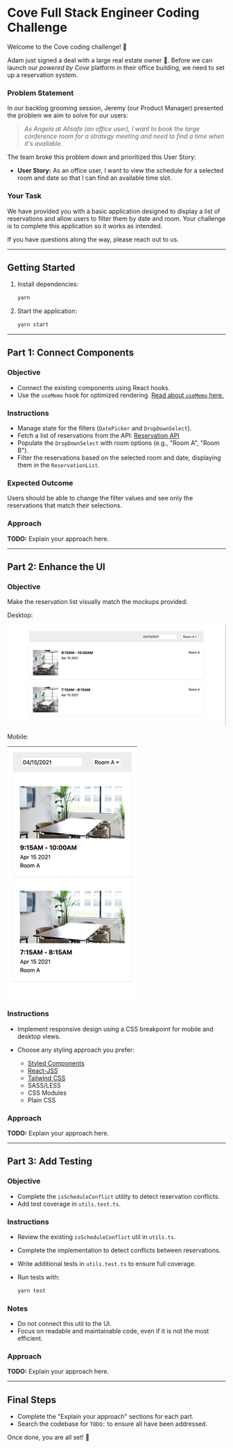 # Cove Full Stack Engineer Coding Challenge

Welcome to the Cove coding challenge! 👋

Adam just signed a deal with a large real estate owner 🎉. Before we can launch our *powered by Cove* platform in their office building, we need to set up a reservation system.

### Problem Statement

In our backlog grooming session, Jeremy (our Product Manager) presented the problem we aim to solve for our users:

> *As Angela at Allsafe (an office user), I want to book the large conference room for a strategy meeting and need to find a time when it's available.*

The team broke this problem down and prioritized this User Story:

* **User Story:** As an office user, I want to view the schedule for a selected room and date so that I can find an available time slot.

### Your Task

We have provided you with a basic application designed to display a list of reservations and allow users to filter them by date and room. Your challenge is to complete this application so it works as intended.

If you have questions along the way, please reach out to us.

---

## Getting Started

1. Install dependencies:

   ```bash
   yarn
   ```
2. Start the application:

   ```bash
   yarn start
   ```

---

## Part 1: Connect Components

### Objective

* Connect the existing components using React hooks.
* Use the `useMemo` hook for optimized rendering. [Read about `useMemo` here.](https://react.dev/reference/react/useMemo)

### Instructions

* Manage state for the filters (`DatePicker` and `DropDownSelect`).
* Fetch a list of reservations from the API: [Reservation API](https://cove-coding-challenge-api.herokuapp.com/reservations)
* Populate the `DropDownSelect` with room options (e.g., "Room A", "Room B").
* Filter the reservations based on the selected room and date, displaying them in the `ReservationList`.

### Expected Outcome

Users should be able to change the filter values and see only the reservations that match their selections.

### Approach

**TODO:** Explain your approach here.

---

## Part 2: Enhance the UI

### Objective

Make the reservation list visually match the mockups provided:


Desktop:

<img src="public/imgs/mock-up-desktop.png" alt="desktop" />

Mobile:

<img src="public/imgs/mock-up-mobile.png" alt="mobile" width="300"/>

### Instructions

* Implement responsive design using a CSS breakpoint for mobile and desktop views.
* Choose any styling approach you prefer:

  * [Styled Components](https://styled-components.com/)
  * [React-JSS](https://cssinjs.org/react-jss/?v=v10.6.0)
  * [Tailwind CSS](https://tailwindcss.com/)
  * SASS/LESS
  * CSS Modules
  * Plain CSS

### Approach

**TODO:** Explain your approach here.

---

## Part 3: Add Testing

### Objective

* Complete the `isScheduleConflict` utility to detect reservation conflicts.
* Add test coverage in `utils.test.ts`.

### Instructions

* Review the existing `isScheduleConflict` util in `utils.ts`.
* Complete the implementation to detect conflicts between reservations.
* Write additional tests in `utils.test.ts` to ensure full coverage.
* Run tests with:

  ```bash
  yarn test
  ```

### Notes

* Do not connect this util to the UI.
* Focus on readable and maintainable code, even if it is not the most efficient.

### Approach

**TODO:** Explain your approach here.

---

## Final Steps

* Complete the "Explain your approach" sections for each part.
* Search the codebase for `TODO:` to ensure all have been addressed.

Once done, you are all set! 👏